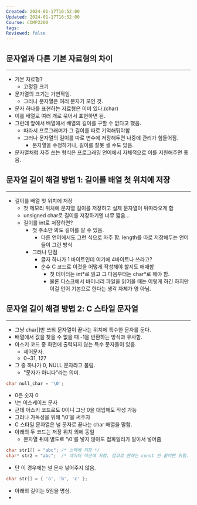 ```yaml
---
Created: 2024-01-17T16:52:00
Updated: 2024-01-17T16:52:00
Course: COMP2200
tags: 
Reviewed: false
---
```

## 문자열과 다른 기본 자료형의 차이
---
- 기본 자료형?
	- 고정된 크기
- 문자열의 크기는 가변적임.
	- 그러나 문자열은 여러 문자가 모인 것.
- 문자 하나를 표현하는 자료형은 이미 있다.(char)
-  이를 배열로 여러 개로 묶어서 표현하면 됨.
- 그런데 앞에서 배열에서 배열의 길이를 구할 수 없다고 했음.
	- 따라서 프로그래머가 그 길이를 따로 기억해둬야함
	- 그러나 문자열의 길이를 따로 변수에 저장해두면 나중에 관리가 힘들어짐.
		- 문자열을 수정하거나, 길이를 잘못 셀 수도 있음.
- 문자열처럼 자주 쓰는 형식은 프로그래밍 언어에서 자체적으로 이를 지원해주면 좋음.

## 문자열 길이 해결 방법 1: 길이를 배열 첫 위치에 저장
---
- 길이를 배열 첫 위치에 저장
	- 첫 메모리 위치에 문자열 길이를 저장하고 실제 문자열이 뒤따라오게 함
	- unsigned char로 길이를 저장하기엔 너무 짧음...
	- 길이를 int로 저장하면? 
		- 첫 주소만 봐도 길이를 알 수 있음.
			- 다른 언어에서도 그런 식으로 자주 함. length를 따로 저장해두는 언어들이 그런 방식
		- 그러나 단점
			- 글자 하나가 1 바이트인데 여기에 4바이트나 쓰라고?
			- 순수 C 코드로 이것을 어떻게 작성해야 할지도 애매함
				- 첫 데이터는 int\*로 읽고 그 다음부터는 char\*로 해야 함.
				- 물론 디스크에서 바이너리 파일을 읽어올 때는 이렇게 하긴 하지만 이걸 언어 기본으로 한다는 생각 자체가 영 아님.

## 문자열 길이 해결 방법 2: C 스타일 문자열
---
- 그냥 char\[]만 쓰되 문자열이 끝나는 위치에 특수한 문자를 둔다.
- 배열에서 값을 찾을 수 없을 때 -1을 반환하는 방식과 유사함.
- 아스키 코드 중 화면에 출력되지 않는 특수 문자들이 있음.
	- 제어문자.
	- 0~31, 127
- 그 중 하나가 0, NULL 문자라고 불림.
	- "문자가 아니다"라는 의미.
```C
char null_char = '\0';
```
- 0은 숫자 0
- \\는 이스케이프 문자
- 근데 아스키 코드로도 0이니 그냥 0을 대입해도 작성 가능
- 그러나 가독성을 위해 '\\0'을 써주자
- C 스타일 문자열은 널 문자로 끝나는 char 배열을 말함.
- 아래의 두 코드는 저장 위치 외에 동일
	- 문자열 뒤에 별도로 '\\0'를 넣지 않아도 컴파일러가 알아서 넣어줌
```C
char str1[] = "abc"; /* 스택에 저장 */
char* str2 = "abc";  /* 데이터 섹션에 저장. 참고로 원래는 const 안 붙이면 위험. */
```
- 단 이 경우에는 널 문자 넣어주지 않음.
```C
char str[] = { 'a', 'b', 'c' };
```
- 아래의 길이는 5임을 명심.
- 